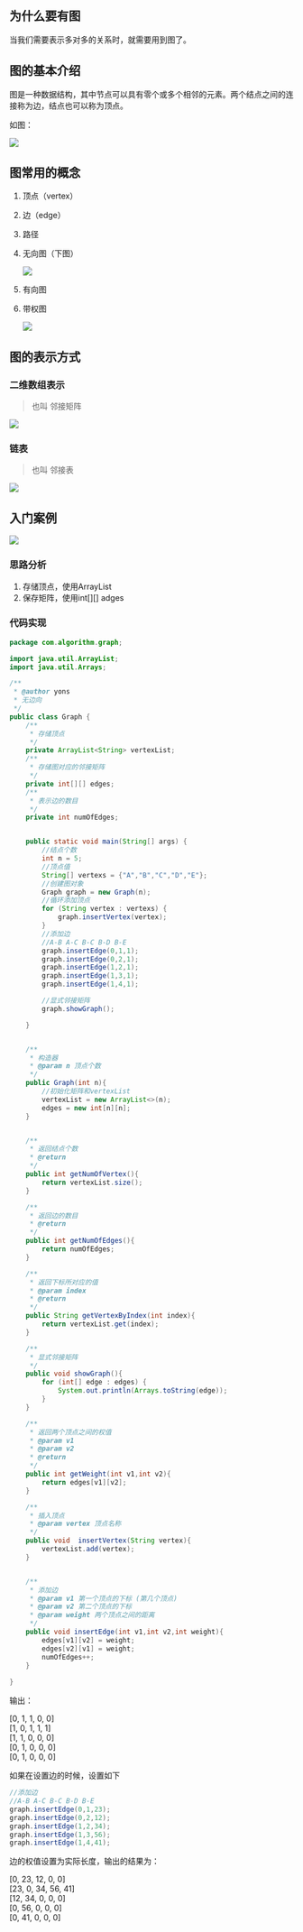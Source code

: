 ## 为什么要有图

当我们需要表示多对多的关系时，就需要用到图了。



## 图的基本介绍

图是一种数据结构，其中节点可以具有零个或多个相邻的元素。两个结点之间的连接称为边，结点也可以称为顶点。

如图：

![](https://github.com/wuwenyishi/pages/raw/gh-pages/image/2022/07/25/191018Js8nmL.png)

## 图常用的概念

1. 顶点（vertex）

2. 边（edge）

3. 路径

4. 无向图（下图）

   ![](https://github.com/wuwenyishi/pages/raw/gh-pages/image/2022/07/25/19113911Detb.png)

5. 有向图

6. 带权图

   ![](https://github.com/wuwenyishi/pages/raw/gh-pages/image/2022/07/25/191335SjaTNn.png)



## 图的表示方式

### 二维数组表示

> 也叫 邻接矩阵

![](https://github.com/wuwenyishi/pages/raw/gh-pages/image/2022/07/25/191511zV3dCd.png)



### 链表

> 也叫 邻接表

![](https://github.com/wuwenyishi/pages/raw/gh-pages/image/2022/07/25/191856rJoe0q.png)





## 入门案例

![](https://github.com/wuwenyishi/pages/raw/gh-pages/image/2022/07/25/192058HQQfyN.png)

### 思路分析  
1. 存储顶点，使用ArrayList  
2. 保存矩阵，使用int[][] adges  

### 代码实现  

```java
package com.algorithm.graph;

import java.util.ArrayList;
import java.util.Arrays;

/**
 * @author yons
 * 无边向
 */
public class Graph {
    /**
     * 存储顶点
     */
    private ArrayList<String> vertexList;
    /**
     * 存储图对应的邻接矩阵
     */
    private int[][] edges;
    /**
     * 表示边的数目
     */
    private int numOfEdges;


    public static void main(String[] args) {
        //结点个数
        int n = 5;
        //顶点值
        String[] vertexs = {"A","B","C","D","E"};
        //创建图对象
        Graph graph = new Graph(n);
        //循环添加顶点
        for (String vertex : vertexs) {
            graph.insertVertex(vertex);
        }
        //添加边
        //A-B A-C B-C B-D B-E
        graph.insertEdge(0,1,1);
        graph.insertEdge(0,2,1);
        graph.insertEdge(1,2,1);
        graph.insertEdge(1,3,1);
        graph.insertEdge(1,4,1);

        //显式邻接矩阵
        graph.showGraph();

    }


    /**
     * 构造器
     * @param n 顶点个数
     */
    public Graph(int n){
        //初始化矩阵和vertexList
        vertexList = new ArrayList<>(n);
        edges = new int[n][n];
    }


    /**
     * 返回结点个数
     * @return
     */
    public int getNumOfVertex(){
        return vertexList.size();
    }

    /**
     * 返回边的数目
     * @return
     */
    public int getNumOfEdges(){
        return numOfEdges;
    }

    /**
     * 返回下标所对应的值
     * @param index
     * @return
     */
    public String getVertexByIndex(int index){
        return vertexList.get(index);
    }

    /**
     * 显式邻接矩阵
     */
    public void showGraph(){
        for (int[] edge : edges) {
            System.out.println(Arrays.toString(edge));
        }
    }

    /**
     * 返回两个顶点之间的权值
     * @param v1
     * @param v2
     * @return
     */
    public int getWeight(int v1,int v2){
        return edges[v1][v2];
    }

    /**
     * 插入顶点
     * @param vertex 顶点名称
     */
    public void  insertVertex(String vertex){
        vertexList.add(vertex);
    }


    /**
     * 添加边
     * @param v1 第一个顶点的下标 (第几个顶点)
     * @param v2 第二个顶点的下标
     * @param weight 两个顶点之间的距离
     */
    public void insertEdge(int v1,int v2,int weight){
        edges[v1][v2] = weight;
        edges[v2][v1] = weight;
        numOfEdges++;
    }
    
}

```

输出：

[0, 1, 1, 0, 0]  
[1, 0, 1, 1, 1]  
[1, 1, 0, 0, 0]  
[0, 1, 0, 0, 0]  
[0, 1, 0, 0, 0]





如果在设置边的时候，设置如下

```java
//添加边
//A-B A-C B-C B-D B-E
graph.insertEdge(0,1,23);
graph.insertEdge(0,2,12);
graph.insertEdge(1,2,34);
graph.insertEdge(1,3,56);
graph.insertEdge(1,4,41);

```

边的权值设置为实际长度，输出的结果为：

[0, 23, 12, 0, 0]  
[23, 0, 34, 56, 41]  
[12, 34, 0, 0, 0]  
[0, 56, 0, 0, 0]  
[0, 41, 0, 0, 0]  





